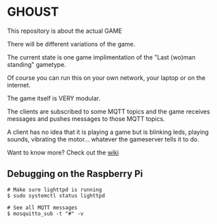 # GHOUST

This repository is about the actual GAME

There will be different variations of the game.

The current state is one game implimentation of
the "Last (wo)man standing" gametype.

Of course you can run this on your own network,
your laptop or on the internet.
 
The game itself is VERY modular.

The clients are subscribed to some MQTT topics and
the game receives messages and pushes messages to
those MQTT topics.

A client has no idea that it is playing a game but
is blinking leds, playing sounds, vibrating 
the motor... whatever the gameserver tells it to do.

Want to know more?
Check out the [wiki](https://github.com/Ghoust-game/ghoust/wiki)

## Debugging on the Raspberry Pi

    # Make sure lighttpd is running
    $ sudo systemctl status lighttpd

    # See all MQTT messages
    $ mosquitto_sub -t "#" -v

